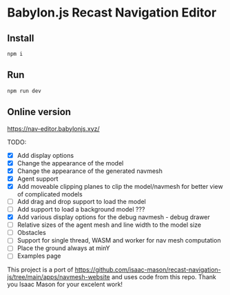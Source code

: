 # Babylon.js Recast Navigation Editor

## Install

`npm i`

## Run

`npm run dev`

## Online version

<https://nav-editor.babylonjs.xyz/>

TODO:

- [x] Add display options
- [x] Change the appearance of the model
- [x] Change the appearance of the generated navmesh
- [x] Agent support
- [x] Add moveable clipping planes to clip the model/navmesh for better view of complicated models
- [ ] Add drag and drop support to load the model
- [ ] Add support to load a background model ???
- [x] Add various display options for the debug navmesh - debug drawer
- [ ] Relative sizes of the agent mesh and line width to the model size
- [ ] Obstacles
- [ ] Support for single thread, WASM and worker for nav mesh computation
- [ ] Place the ground always at minY
- [ ] Examples page

This project is a port of <https://github.com/isaac-mason/recast-navigation-js/tree/main/apps/navmesh-website> and uses code from this repo. Thank you Isaac Mason for your excelent work!
